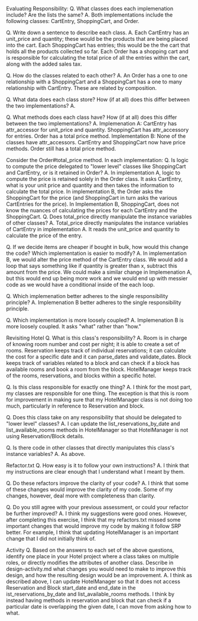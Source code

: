 Evaluating Responsibility: 
Q. What classes does each implemenation include?  Are the lists the same?
A. Both implementations include the following classes: CartEntry, ShoppingCart, and Order.

Q. Write down a sentence to describe each class.
A. Each CartEntry has an unit_price and quantity; these would be the products that are being placed into the cart.  Each ShoppingCart has entries; this would be the the cart that holds all the products collected so far.  Each Order has a shopping cart and is responsible for calculating the total price of all the entries within the cart, along with the added sales tax. 

Q. How do the classes related to each other?
A. An Order has a one to one relationship with a ShoppingCart and a ShoppingCart has a one to many relationship with CartEntry.  These are related by composition.

Q. What data does each class store?  How (if at all) does this differ between the two implementations?
A. 

Q. What methods does each class have?  How (if at all) does this differ between the two implementations?
A. Implemenation A: CartEntry has attr_accessor for unit_price and quantity.  ShoppingCart has attr_accessory for entries.  Order has a total price method.  Implementation B: None of the classes have attr_accessors.  CartEntry and ShoppingCart now have price methods.  Order still has a total price method.

Consider the Order#total_price method.  In each implementation:
Q. Is logic to compute the price delegated to "lower level" classes like ShoppingCart and CartEntry, or is it retained in Order?
A.  In implementation A, logic to compute the price is retained solely in the Order class.  It asks CartEntry, what is your unit price and quantity and then takes the information to calculate the total price.  In implementation B, the Order asks the ShoppingCart for the price (and ShoppingCart in turn asks the various CartEntries for the price).  In Implementation B, ShoppingCart, does not know the nuances of calculating the prices for each CartEntry and the ShoppingCart.
Q. Does total_price directly manipulate the instance variables of other classes?
A.  Total_price directly manipulates the instance variables of CartEntry in implementation A.  It reads the unit_price and quantity to calculate the price of the entry.

Q. If we decide items are cheaper if bought in bulk, how would this change the code? Which implementation is easier to modify?
A. In implementation B, we would alter the price method of the CartEntry class.  We would add a loop that says something like if quantity is greater than x, subtract this amount from the price.  We could make a similar change in Implemenation A, but this would end up being more work and we would end up with messier code as we would have a conditional inside of the each loop.

Q. Which implemenation better adheres to the single responsibility principle?
A. Implemenation B better adheres to the single responsibility principle.

Q. Which implementation is more loosely coupled?
A.  Implemenation B is more loosely coupled.  It asks "what" rather than "how."

Revisiting Hotel
Q. What is this class's responsibility?
A. Room is in charge of knowing room number and cost per night; it is able to create a set of rooms.  Reservation keeps track of individual reservations; it can calculate the cost for a specific date and it can parse_dates and validate_dates.  Block keeps track of variables related to a block and can check if a block has available rooms and book a room from the block.  HotelManager keeps track of the rooms, reservations, and blocks within a specific hotel.

Q. Is this class responsible for exactly one thing?
A. I think for the most part, my classes are responsible for one thing.  The exception is that this is room for improvement in making sure that my HotelManager class is not doing too much, particularly in reference to Reservation and block.

Q. Does this class take on any responsibility that should be delegated to "lower level" classes?
A. I can update the list_reservations_by_date and list_available_rooms methods in HotelManager so that HotelManager is not using Reservation/Block details.

Q. Is there code in other classes that directly manipulates this class's instance variables?
A. As above.

Refactor.txt
Q. How easy is it to follow your own instructions?
A. I think that my instructions are clear enough that I understand what I meant by them.

Q. Do these refactors improve the clarity of your code?
A. I think that some of these changes would improve the clarity of my code.  Some of my changes, however, deal more with completeness than clarity.

Q. Do you still agree with your previous assessment, or could your refactor be further improved?
A. I think my suggestions were good ones.  However, after completing this exercise, I think that my refactors.txt missed some important changes that would improve my code by making it follow SRP better.  For example, I think that updating HotelManager is an important change that I did not initially think of.

Activity
Q. Based on the answers to each set of the above questions, identify one place in your Hotel project where a class takes on multiple roles, or directly modifies the attributes of another class. Describe in design-activity.md what changes you would need to make to improve this design, and how the resulting design would be an improvement.
A. I think as described above, I can update HotelManager so that it does not access Reservation and Block start_date and end_date in the ist_reservations_by_date and list_available_rooms methods.  I think by instead having methods in reservation and block that can check if a particular date is overlapping the given date, I can move from asking how to what.